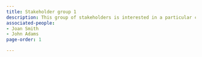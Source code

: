 ```yaml
---
title: Stakeholder group 1
description: This group of stakeholders is interested in a particular category.
associated-people:
- Joan Smith
- John Adams
page-order: 1

---
```

